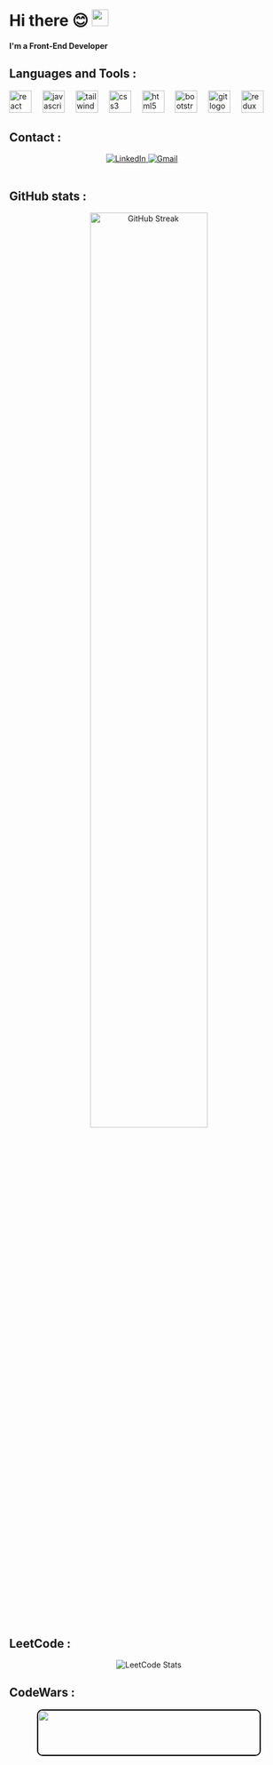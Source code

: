 <h1>Hi there 😊 <img src="https://media.giphy.com/media/hvRJCLFzcasrR4ia7z/giphy.gif" width="30px"/></h1>
<h4> I'm a Front-End Developer</h4
</br>

<h2>Languages and Tools :</h2>
<div align="left">
  <img src="https://cdn.jsdelivr.net/gh/devicons/devicon/icons/react/react-original.svg" height="40" alt="react logo"  />
  <img width="12" />
  <img src="https://cdn.jsdelivr.net/gh/devicons/devicon/icons/javascript/javascript-original.svg" height="40" alt="javascript logo"  />
  <img width="12" />
  <img src="https://cdn.jsdelivr.net/gh/devicons/devicon/icons/tailwindcss/tailwindcss-original-wordmark.svg" height="40" alt="tailwindcss logo"  />
  <img width="12" />
  <img src="https://cdn.jsdelivr.net/gh/devicons/devicon/icons/css3/css3-original.svg" height="40" alt="css3 logo"  />
  <img width="12" />
  <img src="https://cdn.jsdelivr.net/gh/devicons/devicon/icons/html5/html5-original.svg" height="40" alt="html5 logo"  />
  <img width="12" />
  <img src="https://cdn.jsdelivr.net/gh/devicons/devicon/icons/bootstrap/bootstrap-original.svg" height="40" alt="bootstrap logo"  />
  <img width="12" />
  <img src="https://cdn.jsdelivr.net/gh/devicons/devicon/icons/git/git-original.svg" height="40" alt="git logo"  />
  <img width="12" />
  <img src="https://cdn.jsdelivr.net/gh/devicons/devicon/icons/redux/redux-original.svg" height="40" alt="redux logo"  />
</div>

<h2> Contact :</h2>
<div align="center" style="padding-right:5%;">
  <a href="https://www.linkedin.com/in/aya-osama-775286269/" target="_blank">
    <img src="https://img.shields.io/badge/LinkedIn-blue?style=for-the-badge&logo=linkedin&logoColor=white" alt="LinkedIn" style="cursor: pointer;" />
  </a>
   <a href="https://mail.google.com/mail/u/1/?view=cm&fs=1&to=ayaramadan2011@gmail.com&tf=1"  target="_blank">
    <img src="https://img.shields.io/badge/Gmail-D14836?style=for-the-badge&logo=gmail&logoColor=white" alt="Gmail" style="cursor: pointer;" />
  </a>
</div>

<br>

<h2> GitHub stats :</h2>
<div align="center">
<a href="https://git.io/streak-stats"><img src="https://streak-stats.demolab.com?user=ayaosamaramadan&theme=monokai&background=111111&border=EBEBEB&stroke=EBEBEB&ring=EBEBEB&fire=EB0C73&currStreakNum=29EBE0&sideNums=29EBE0&currStreakLabel=EB0C73&sideLabels=EB0C73&dates=29EBE0&excludeDaysLabel=EB0C73" alt="GitHub Streak" style='width:65%;'/></a>
</div>

<h2> LeetCode :</h2>
<div align="center">
  <img src="https://leetcard.jacoblin.cool/ayaosamaramadan?theme=radical&font=Quattrocento&ext=heatmap" alt="LeetCode Stats" />
</div>

<h2> CodeWars :</h2>
<div align="center">
  <img src="https://www.codewars.com/users/Aya%20Osos/badges/large" width="400" height="80" style="border: 2px solid #000; border-radius: 10px;"/>
</div>
